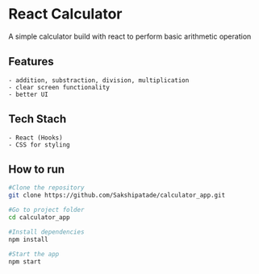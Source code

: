 # React Calculator
A simple calculator build with react to perform basic arithmetic operation

## Features
    - addition, substraction, division, multiplication
    - clear screen functionality
    - better UI

## Tech Stach
    - React (Hooks)
    - CSS for styling

## How to run

```bash
#Clone the repository
git clone https://github.com/Sakshipatade/calculator_app.git

#Go to project folder
cd calculator_app

#Install dependencies
npm install

#Start the app
npm start




